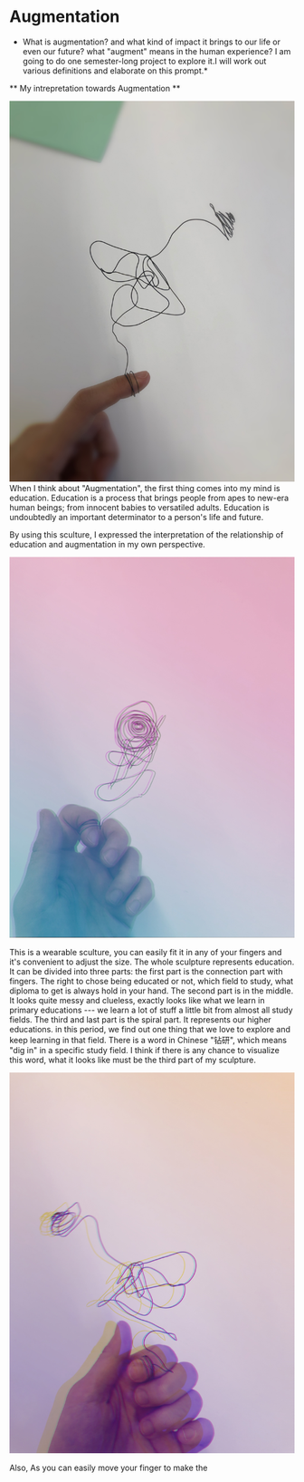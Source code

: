 # Augmentation

* What is augmentation? and what kind of impact it brings to our life or even our future? what "augment" means in the human experience? I am going to do one semester-long project to explore it.I will work out various definitions and elaborate on this prompt.*

** My intrepretation towards Augmentation **

![Augmentation Sculpture -1 ](original.JPG)
When I think about "Augmentation", the first thing comes into my mind is education. Education is a process that brings people from apes to new-era human beings; from innocent babies to versatiled adults. Education is undoubtedly an important determinator to a person's life and future. 

By using this sculture, I expressed the interpretation of the relationship of education and augmentation in my own perspective.

![Augmentation Sculpture -2 ](filtered1.JPG)

This is a wearable sculture, you can easily fit it in any of your fingers and it's convenient to adjust the size. The whole sculpture represents education. It can be divided into three parts: the first part is the connection part with fingers. The right to chose being educated or not, which field to study, what diploma to get is always hold in your hand. The second part is in the middle. It looks quite messy and clueless, exactly looks like what we learn in primary educations --- we learn a lot of stuff a little bit from almost all study fields. The third and last part is the spiral part. It represents our higher educations. in this period, we find out one thing that we love to explore and keep learning in that field. There is a word in Chinese "钻研", which means "dig in" in a specific study field. I think if there is any chance to visualize this word, what it looks like must be the third part of my sculpture. 

![Augmentation Sculpture -3 ](filtered2.JPG)

Also, As you can easily move your finger to make the 
